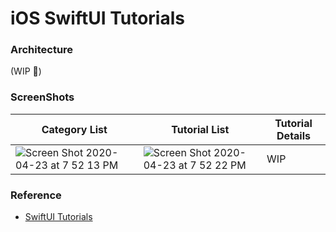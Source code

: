 # iOS SwiftUI Tutorials

### Architecture
(WIP 🚧)

### ScreenShots
Category List | Tutorial List | Tutorial Details
------------ | ------------- | -------------
 | ![Screen Shot 2020-04-23 at 7 52 13 PM](https://user-images.githubusercontent.com/1080918/80160818-90442980-859c-11ea-9854-737e657ba190.png) | ![Screen Shot 2020-04-23 at 7 52 22 PM](https://user-images.githubusercontent.com/1080918/80160822-91755680-859c-11ea-8547-a594d5bc5c73.png) | WIP


### Reference
- [SwiftUI Tutorials](https://developer.apple.com/tutorials/swiftui)
